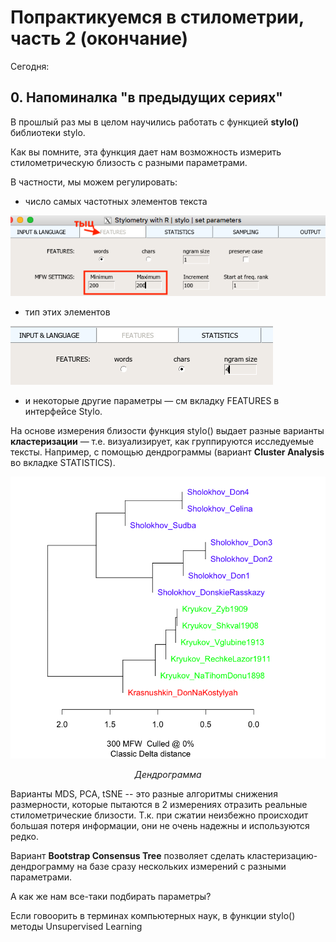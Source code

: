 # Попрактикуемся в стилометрии, часть  2 (окончание)

Сегодня:

## 0. Напоминалка "в предыдущих сериях"

В прошлый раз мы в целом научились работать с функцией **stylo()** библиотеки stylo. 

Как вы помните, эта функция дает нам возможность измерить стилометрическую близость с разными параметрами. 

В частности, мы можем регулировать:

* число самых частотных элементов текста 

![set200](pics/set200mfw.png)

* тип этих элементов

![pic](pics/words2chars.png)

* и некоторые другие параметры — см вкладку FEATURES в  интерфейсе Stylo. 


На основе измерения близости функция stylo() выдает разные варианты **кластеризации** — т.е. визуализирует, как группируются исследуемые тексты.
Например, с помощью дендрограммы (вариант **Cluster Analysis** во вкладке STATISTICS). 

![lukdon](pics/sholokhov_small_300.png)

*<p align="center">Дендрограмма</p>*

Варианты MDS, PCA, tSNE -- это разные алгоритмы снижения размерности, которые пытаются в 2 измерениях отразить реальные стилометрические близости. Т.к. при сжатии неизбежно происходит большая потеря информации, они не очень надежны и используются редко.

Вариант **Bootstrap Consensus Tree** позволяет сделать кластеризацию-дендрограмму на базе сразу нескольких измерений с разными параметрами. 

А как же нам все-таки подбирать параметры? 


Если говоорить в терминах компьютерных наук, в функции stylo() методы Unsupervised Learning 